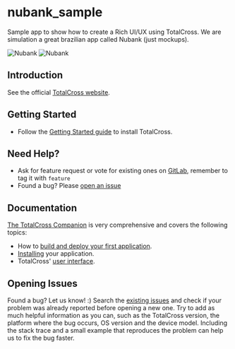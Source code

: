 # nubank_sample
Sample app to show how to create a Rich UI/UX using TotalCross. We are simulation a great brazilian app called Nubank (just mockups).

![Nubank](https://github.com/TotalCross/nubank_sample/blob/master/Comparative%20Images/tela-04-nubank.png)
![Nubank](https://github.com/TotalCross/nubank_sample/blob/master/Comparative%20Images/tela-03-nubank-.png)

## Introduction

See the official [TotalCross website](http://www.totalcross.com).

## Getting Started

- Follow the [Getting Started guide](https://totalcross.com/documentation/en/api/en/gettingstarted/index.html) to install TotalCross.

## Need Help?

- Ask for feature request or vote for existing ones on [GitLab](https://gitlab.com/totalcross/TotalCross/issues), remember to tag it with `feature`
- Found a bug? Please [open an issue](#opening-issues)

## Documentation

[The TotalCross Companion](https://totalcross.com/pt/docs-pt/) is very comprehensive and covers the following topics:
- How to [build and deploy your first application](https://totalcross.com/documentation/en/api/en/gettingstarted/index.html).
- [Installing](https://totalcross.com/documentation/pt/installation/index.html) your application.
- TotalCross' [user interface](https://totalcross.com/documentation/pt/components/AccordionContainer.php).

## Opening Issues

Found a bug? Let us know! :)
Search the [existing issues](https://gitlab.com/totalcross/TotalCross/issues) and check if your problem was already reported before opening a new one. Try to add as much helpful information as you can, such as the TotalCross version, the platform where the bug occurs, OS version and the device model. Including the stack trace and a small example that reproduces the problem can help us to fix the bug faster.
